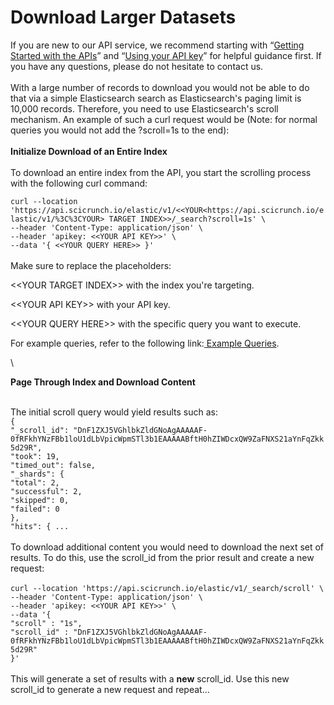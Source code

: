 # Download Larger Datasets

If you are new to our API service, we recommend starting with “[Getting Started with the APIs](../../api-service-gateway-overview/getting-started-with-sparc-apis.md)” and “[Using your API key](../../api-service-gateway-overview/using-your-api-key.md)” for helpful guidance first. If you have any questions, please do not hesitate to contact us.\
\
With a large number of records to download you would not be able to do that via a simple Elasticsearch search as Elasticsearch's paging limit is 10,000 records. Therefore, you need to use Elasticsearch's scroll mechanism. An example of such a curl request would be (Note: for normal queries you would not add the ?scroll=1s to the end):\
\
**Initialize Download of an Entire Index**\
\
To download an entire index from the API, you start the scrolling process with the following curl command:

`curl --location 'https://api.scicrunch.io/elastic/v1/<<YOUR<https://api.scicrunch.io/elastic/v1/%3C%3CYOUR> TARGET INDEX>>/_search?scroll=1s' \`\
`--header 'Content-Type: application/json' \`\
`--header 'apikey: <<YOUR API KEY>>' \`\
`--data '{ <<YOUR QUERY HERE>> }'`\
\
Make sure to replace the placeholders:

<\<YOUR TARGET INDEX>> with the index you're targeting.

<\<YOUR API KEY>> with your API key.

<\<YOUR QUERY HERE>> with the specific query you want to execute.

For example queries, refer to the following link:[ Example Queries](basic-rin-search-examples.md).

\


**Page Through Index and Download Content**

\
The initial scroll query would yield results such as:\
`{`\
`"_scroll_id": "DnF1ZXJ5VGhlbkZldGNoAgAAAAAF-0fRFkhYNzFBb1loU1dLbVpicWpmSTl3b1EAAAAABftH0hZIWDcxQW9ZaFNXS21aYnFqZkk5d29R",`\
`"took": 19,`\
`"timed_out": false,`\
`"_shards": {`\
`"total": 2,`\
`"successful": 2,`\
`"skipped": 0,`\
`"failed": 0`\
`},`\
`"hits": { ...`\
\
To download additional content you would need to download the next set of results.  To do this,  use the scroll\_id from the prior result and create a new request:\
\
`curl --location 'https://api.scicrunch.io/elastic/v1/_search/scroll' \`\
`--header 'Content-Type: application/json' \`\
`--header 'apikey: <<YOUR API KEY>>' \`\
`--data '{`\
`"scroll" : "1s",`\
`"scroll_id" : "DnF1ZXJ5VGhlbkZldGNoAgAAAAAF-0fRFkhYNzFBb1loU1dLbVpicWpmSTl3b1EAAAAABftH0hZIWDcxQW9ZaFNXS21aYnFqZkk5d29R"`\
`}'`\
\
This will generate a set of results with a **new** scroll\_id. Use this new scroll\_id to generate a new request and repeat...
